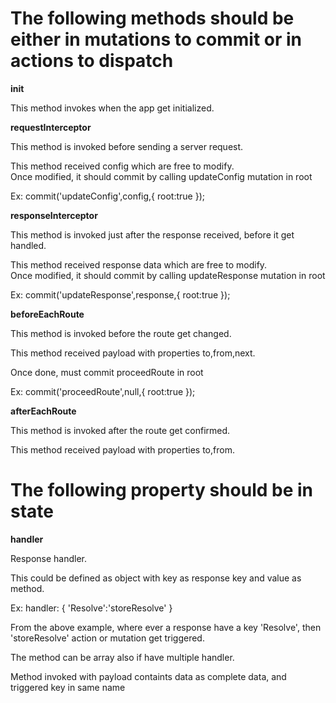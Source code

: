 <h1>The following methods should be either in mutations to commit or in actions to dispatch</h1>

**init**

<p>This method invokes when the app get initialized.</p>

**requestInterceptor**

<p>This method is invoked before sending a server request.</p>
<p>This method received config which are free to modify.<br>
Once modified, it should commit by calling updateConfig mutation in root</p>
<p>Ex: commit('updateConfig',config,{ root:true });</p>

**responseInterceptor**

<p>This method is invoked just after the response received, before it get handled.</p>
<p>This method received response data which are free to modify.<br>
Once modified, it should commit by calling updateResponse mutation in root</p>
<p>Ex: commit('updateResponse',response,{ root:true });</p>

**beforeEachRoute**

<p>This method is invoked before the route get changed.</p>
<p>This method received payload with properties to,from,next.</p>
<p>Once done, must commit proceedRoute in root</p>
<p>Ex: commit('proceedRoute',null,{ root:true });</p>

**afterEachRoute**

<p>This method is invoked after the route get confirmed.</p>
<p>This method received payload with properties to,from.</p>

<h1>The following property should be in state</h1>

**handler**

<p>Response handler.</p>
<p>This could be defined as object with key as response key and value as method.</p>
<p>Ex: handler: { 'Resolve':'storeResolve' }</p>
<p>From the above example, where ever a response have a key 'Resolve', then 'storeResolve' action or mutation get triggered.</p>
<p>The method can be array also if have multiple handler.</p>
<p>Method invoked with payload containts data as complete data, and triggered key in same name</p>

